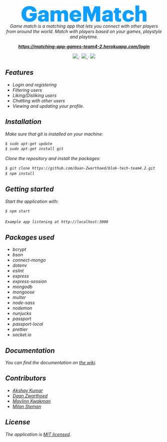 <p align="center">
<img src="static/public/images/logo.png" alt="logo" width="400px"/>
  <br>
  <i>Game match is a matching app that lets you connect with other players from around the world. Match with players based on your games, playstyle and playtime.
  <br>
</p>

<p align="center">
  <a href="https://matching-app-games-team4-2.herokuapp.com/login"><strong>https://matching-app-games-team4-2.herokuapp.com/login</strong></a>
  <br>
</p>

<p align="center">
      <a href="https://github.com/Daan-Zwarthoed/blok-tech-team4.2/blob/main/LICENSE">
    <img src="https://img.shields.io/badge/license-MIT-blue.svg"/>
  </a>&middot;
        <a href="https://github.com/Daan-Zwarthoed/blok-tech-team4.2/issues">
    <img src="https://img.shields.io/github/issues-closed/Daan-Zwarthoed/blok-tech-team4.2"/>
  </a>&middot; 
          <a href="https://github.com/Daan-Zwarthoed/blok-tech-team4.2">
    <img src="https://img.shields.io/github/commit-activity/m/Daan-Zwarthoed/blok-tech-team4.2"/>
  </a>
</p>


## Features

- Login and registering
- Filtering users
- Liking/Disliking users
- Chatting with other users
- Viewing and updating your profile.

## Installation

Make sure that git is installed on your machine:

```bash
$ sudo apt-get update
$ sudo apt-get install git
```

Clone the repository and install the packages:

```bash
$ git clone https://github.com/Daan-Zwarthoed/blok-tech-team4.2.git
$ npm install
```

## Getting started

Start the application with:

```bash
$ npm start

Example app listening at http://localhost:3000
```

## Packages used

- bcrypt
- bson
- connect-mongo
- dotenv
- eslint
- express
- express-session
- mongodb
- mongoose
- multer
- node-sass
- nodemon
- nunjucks
- passport
- passport-local
- prettier
- socket.io

## Documentation

You can find the documentation on [the wiki](https://github.com/Daan-Zwarthoed/blok-tech-team4.2/wiki).

## Contributors

- [Akshay Kumar](https://github.com/akshay197)
- [Daan Zwarthoed](https://github.com/Daan-Zwarthoed)
- [Maylinn Kwakman](https://github.com/maylinnk)
- [Milan Steman](https://github.com/MilanSteman)

## License

The application is [MIT licensed](./LICENSE).
